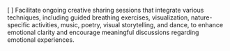[ ] Facilitate ongoing creative sharing sessions that integrate various techniques, including guided breathing exercises, visualization, nature-specific activities, music, poetry, visual storytelling, and dance, to enhance emotional clarity and encourage meaningful discussions regarding emotional experiences.